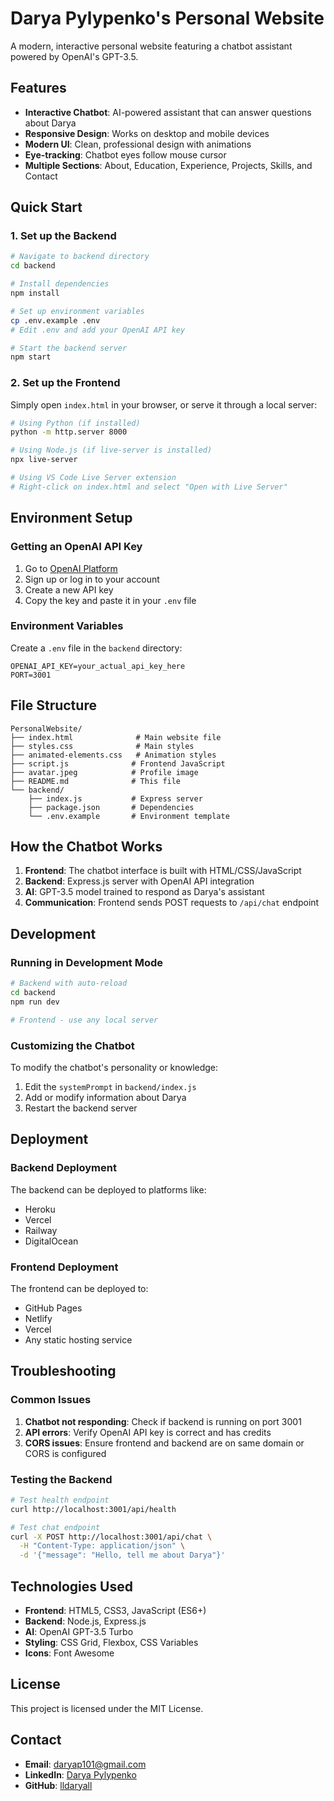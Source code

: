 # Darya Pylypenko's Personal Website

A modern, interactive personal website featuring a chatbot assistant powered by OpenAI's GPT-3.5.

## Features

- **Interactive Chatbot**: AI-powered assistant that can answer questions about Darya
- **Responsive Design**: Works on desktop and mobile devices
- **Modern UI**: Clean, professional design with animations
- **Eye-tracking**: Chatbot eyes follow mouse cursor
- **Multiple Sections**: About, Education, Experience, Projects, Skills, and Contact

## Quick Start

### 1. Set up the Backend

```bash
# Navigate to backend directory
cd backend

# Install dependencies
npm install

# Set up environment variables
cp .env.example .env
# Edit .env and add your OpenAI API key

# Start the backend server
npm start
```

### 2. Set up the Frontend

Simply open `index.html` in your browser, or serve it through a local server:

```bash
# Using Python (if installed)
python -m http.server 8000

# Using Node.js (if live-server is installed)
npx live-server

# Using VS Code Live Server extension
# Right-click on index.html and select "Open with Live Server"
```

## Environment Setup

### Getting an OpenAI API Key

1. Go to [OpenAI Platform](https://platform.openai.com/api-keys)
2. Sign up or log in to your account
3. Create a new API key
4. Copy the key and paste it in your `.env` file

### Environment Variables

Create a `.env` file in the `backend` directory:

```env
OPENAI_API_KEY=your_actual_api_key_here
PORT=3001
```

## File Structure

```
PersonalWebsite/
├── index.html              # Main website file
├── styles.css              # Main styles
├── animated-elements.css   # Animation styles
├── script.js              # Frontend JavaScript
├── avatar.jpeg            # Profile image
├── README.md              # This file
└── backend/
    ├── index.js           # Express server
    ├── package.json       # Dependencies
    └── .env.example       # Environment template
```

## How the Chatbot Works

1. **Frontend**: The chatbot interface is built with HTML/CSS/JavaScript
2. **Backend**: Express.js server with OpenAI API integration
3. **AI**: GPT-3.5 model trained to respond as Darya's assistant
4. **Communication**: Frontend sends POST requests to `/api/chat` endpoint

## Development

### Running in Development Mode

```bash
# Backend with auto-reload
cd backend
npm run dev

# Frontend - use any local server
```

### Customizing the Chatbot

To modify the chatbot's personality or knowledge:

1. Edit the `systemPrompt` in `backend/index.js`
2. Add or modify information about Darya
3. Restart the backend server

## Deployment

### Backend Deployment

The backend can be deployed to platforms like:
- Heroku
- Vercel
- Railway
- DigitalOcean

### Frontend Deployment

The frontend can be deployed to:
- GitHub Pages
- Netlify
- Vercel
- Any static hosting service

## Troubleshooting

### Common Issues

1. **Chatbot not responding**: Check if backend is running on port 3001
2. **API errors**: Verify OpenAI API key is correct and has credits
3. **CORS issues**: Ensure frontend and backend are on same domain or CORS is configured

### Testing the Backend

```bash
# Test health endpoint
curl http://localhost:3001/api/health

# Test chat endpoint
curl -X POST http://localhost:3001/api/chat \
  -H "Content-Type: application/json" \
  -d '{"message": "Hello, tell me about Darya"}'
```

## Technologies Used

- **Frontend**: HTML5, CSS3, JavaScript (ES6+)
- **Backend**: Node.js, Express.js
- **AI**: OpenAI GPT-3.5 Turbo
- **Styling**: CSS Grid, Flexbox, CSS Variables
- **Icons**: Font Awesome

## License

This project is licensed under the MIT License.

## Contact

- **Email**: daryap101@gmail.com
- **LinkedIn**: [Darya Pylypenko](https://www.linkedin.com/in/darya-pylypenko-24288b207)
- **GitHub**: [lldaryall](https://github.com/lldaryall) 